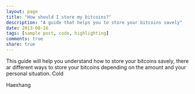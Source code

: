 ```yaml
---
layout: page
title: "How should I store my bitcoins?"
description: "A guide that helps you to store your bitcoins savely"
date: 2013-08-16
tags: [sample post, code, highlighting]
comments: true
share: true
---
```

This guide will help you understand how to store your bitcoins savely, there ar different ways to store your bitcoins depending on the amount and your personal situation.
Cold 


Haexhang
